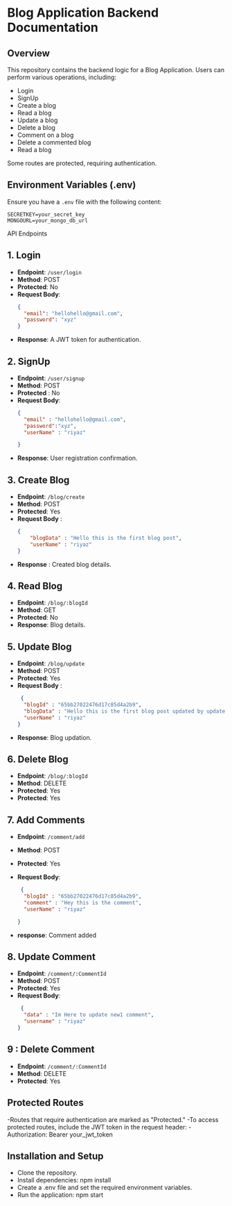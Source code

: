 # Blog Application Backend Documentation

## Overview

This repository contains the backend logic for a Blog Application. Users can perform various operations, including:

- Login
- SignUp
- Create a blog
- Read a blog
- Update a blog
- Delete a blog
- Comment on a blog
- Delete a commented blog
- Read a blog

Some routes are protected, requiring authentication.

## Environment Variables (.env)

Ensure you have a `.env` file with the following content:

```env
SECRETKEY=your_secret_key
MONGOURL=your_mongo_db_url
```


API Endpoints
## 1. Login

- **Endpoint**: `/user/login`
- **Method**: POST
- **Protected**: No
- **Request Body**:
  ```json
  {
    "email": "hellohello@gmail.com",
    "password": "xyz"
  }
  ```
- **Response**: A JWT token for authentication.


## 2. SignUp
- **Endpoint**: `/user/signup`
- **Method**: POST
- **Protected** : No
- **Request Body**:
    ```json
  {
      "email" : "hellohello@gmail.com",
      "password":"xyz",
      "userName" : "riyaz"

  }
  ```
- **Response**: User registration confirmation.

## 3. Create Blog
- **Endpoint**: `/blog/create`
- **Method**: POST
- **Protected**: Yes
- **Request Body** :
  ```json
  {
      "blogData" : "Hello this is the first blog post",
      "userName" : "riyaz"
  }
  ```
- **Response** : Created blog details.

## 4. Read Blog
- **Endpoint**: `/blog/:blogId`
- **Method**: GET
- **Protected**: No
- **Response**: Blog details.

## 5. Update Blog
- **Endpoint**: `/blog/update`
- **Method**: POST
- **Protected**: Yes
- **Request Body** :
  ```json
   {
    "blogId" : "65bb27022476d17c85d4a2b9",
    "blogData" : "Hello this is the first blog post updated by updatedBlog route",
    "userName" : "riyaz"
  }
  ```
- **Response**: Blog updation.

## 6. Delete Blog
- **Endpoint**: `/blog/:blogId`
- **Method**: DELETE
- **Protected**: Yes
- **Protected**: Yes


## 7. Add Comments
- **Endpoint**: `/comment/add`
- **Method**: POST
- **Protected**: Yes
- **Request Body**:
  ```json
   {
    "blogId" : "65bb27022476d17c85d4a2b9",
    "comment" : "Hey this is the comment",
    "userName" : "riyaz"

  }
  ```

- **response**: Comment added

## 8. Update Comment
- **Endpoint**: `/comment/:CommentId`
- **Method**: POST
- **Protected**: Yes
- **Request Body**:
  ```json
   {
    "data" : "Im Here to update new1 comment",
    "username" : "riyaz"
  }
  ```

## 9 : Delete Comment
- **Endpoint**: `/comment/:CommentId`
- **Method**: DELETE
- **Protected**: Yes


## Protected Routes
-Routes that require authentication are marked as "Protected."
-To access protected routes, include the JWT token in the request header:
-Authorization: Bearer your_jwt_token



## Installation and Setup
  - Clone the repository.
  - Install dependencies: npm install
  - Create a .env file and set the required environment variables.
  - Run the application: npm start
